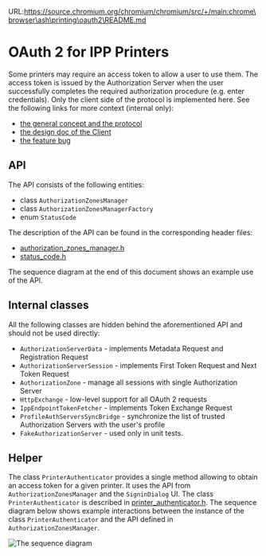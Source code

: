 URL:https://source.chromium.org/chromium/chromium/src/+/main:chrome\browser\ash\printing\oauth2\README.md
# OAuth 2 for IPP Printers

Some printers may require an access token to allow a user to use them.
The access token is issued by the Authorization Server when the user
successfully completes the required authorization procedure (e.g. enter
credentials). Only the client side of the protocol is implemented here.
See the following links for more context (internal only):
 * [the general concept and the protocol](http://go/oauth-for-ipp)
 * [the design doc of the Client](http://go/oauth-for-ipp-client)
 * [the feature bug](https://bugs.chromium.org/p/chromium/issues/detail?id=1220197)


## API

The API consists of the following entities:
 * class `AuthorizationZonesManager`
 * class `AuthorizationZonesManagerFactory`
 * enum `StatusCode`

The description of the API can be found in the corresponding header files:
 * [authorization_zones_manager.h](https://source.chromium.org/chromium/chromium/src/+/main:chrome/browser/ash/printing/oauth2/authorization_zones_manager.h)
 * [status_code.h](https://source.chromium.org/chromium/chromium/src/+/main:chrome/browser/ash/printing/oauth2/status_code.h)

The sequence diagram at the end of this document shows an example use
of the API.


## Internal classes

All the following classes are hidden behind the aforementioned API and should
not be used directly:
 * `AuthorizationServerData` - implements Metadata Request and Registration
   Request
 * `AuthorizationServerSession` - implements First Token Request and Next Token
   Request
 * `AuthorizationZone` - manage all sessions with single Authorization Server
 * `HttpExchange` - low-level support for all OAuth 2 requests
 * `IppEndpointTokenFetcher` - implements Token Exchange Request
 * `ProfileAuthServersSyncBridge` - synchronize the list of trusted
   Authorization Servers with the user's profile
 * `FakeAuthorizationServer` - used only in unit tests.


## Helper

The class `PrinterAuthenticator` provides a single method allowing to obtain
an access token for a given printer.
It uses the API from `AuthorizationZonesManager` and the `SigninDialog` UI.
The class `PrinterAuthenticator` is described in
[printer_authenticator.h](https://source.chromium.org/chromium/chromium/src/+/main:chrome/browser/ash/printing/printer_authenticator.h).
The sequence diagram below shows example interactions between the instance of
the class `PrinterAuthenticator` and the API defined in
`AuthorizationZonesManager`.

![The sequence diagram](sequence_diagram.png)
